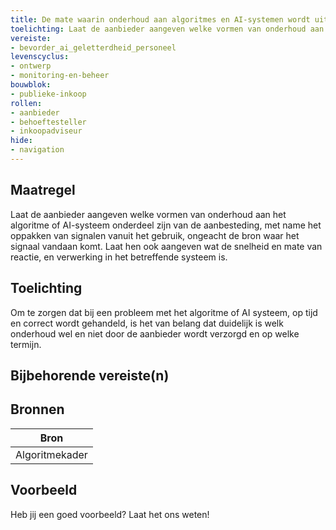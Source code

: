 ```yaml
---
title: De mate waarin onderhoud aan algoritmes en AI-systemen wordt uitgevoerd door aanbieder is onderdeel van de aanbesteding 
toelichting: Laat de aanbieder aangeven welke vormen van onderhoud aan het algoritme of AI-systeem onderdeel zijn van de aanbesteding, met name het oppakken van signalen vanuit het gebruik, ongeacht de bron waar het signaal vandaan komt, en de snelheid en mate van reactie (CtR/CtF) en verwerking in het betreffende systeem.
vereiste:
- bevorder_ai_geletterdheid_personeel
levenscyclus:
- ontwerp
- monitoring-en-beheer
bouwblok:
- publieke-inkoop
rollen:
- aanbieder
- behoeftesteller
- inkoopadviseur
hide:
- navigation
---
```


<!-- tags -->
## Maatregel

Laat de aanbieder aangeven welke vormen van onderhoud aan het algoritme of AI-systeem onderdeel zijn van de aanbesteding, met name het oppakken van signalen vanuit het gebruik, ongeacht de bron waar het signaal vandaan komt. Laat hen ook aangeven wat de snelheid en mate van reactie, en verwerking in het betreffende systeem is.

## Toelichting

Om te zorgen dat bij een probleem met het algoritme of AI systeem, op tijd en correct wordt gehandeld, is het van belang dat duidelijk is welk onderhoud wel en niet door de aanbieder wordt verzorgd en op welke termijn.


## Bijbehorende vereiste(n)

<!-- list_vereisten_on_maatregelen_page -->

## Bronnen

| Bron                        |
|-----------------------------|
|Algoritmekader|

## Voorbeeld

Heb jij een goed voorbeeld? Laat het ons weten!


